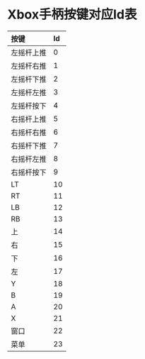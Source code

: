# Xbox手柄按键对应Id表

| 按键 | Id |
| :--- | :--- |
| 左摇杆上推 | 0 |
| 左摇杆右推 | 1 |
| 左摇杆下推 | 2 |
| 左摇杆左推 | 3 |
| 左摇杆按下 | 4 |
| 右摇杆上推 | 5 |
| 右摇杆右推 | 6 |
| 右摇杆下推 | 7 |
| 右摇杆左推 | 8 |
| 右摇杆按下 | 9 |
| LT | 10 |
| RT | 11 |
| LB | 12 |
| RB | 13 |
| 上 | 14 |
| 右 | 15 |
| 下 | 16 |
| 左 | 17 |
| Y | 18 |
| B | 19 |
| A | 20 |
| X | 21 |
| 窗口 | 22 |
| 菜单 | 23 |

